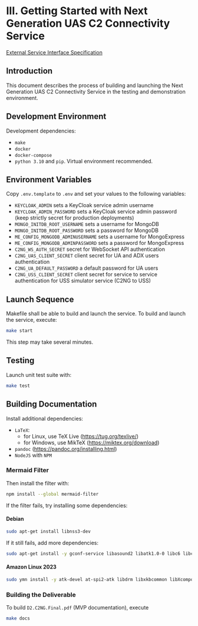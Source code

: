 # III. Getting Started with Next Generation UAS C2 Connectivity Service

[External Service Interface Specification](./c2ng.yaml)

## Introduction

This document describes the process of building and launching the Next Generation UAS C2 Connectivity Service in the testing and demonstration environment.

## Development Environment

Development dependencies:

* `make`
* `docker`
* `docker-compose`
* `python 3.10` and `pip`. Virtual environment recommended.

## Environment Variables

Copy `.env.template` to `.env` and set your values to the following variables:

* `KEYCLOAK_ADMIN` sets a KeyCloak service admin username
* `KEYCLOAK_ADMIN_PASSWORD` sets a KeyCloak service admin password (keep strictly secret for production deployments)
* `MONGO_INITDB_ROOT_USERNAME` sets a username for MongoDB
* `MONGO_INITDB_ROOT_PASSWORD` sets a password for MongoDB
* `ME_CONFIG_MONGODB_ADMINUSERNAME` sets a username for MongoExpress
* `ME_CONFIG_MONGODB_ADMINPASSWORD` sets a password for MongoExpress
* `C2NG_WS_AUTH_SECRET` secret for WebSocket API authentication
* `C2NG_UAS_CLIENT_SECRET` client secret for UA and ADX users authentication
* `C2NG_UA_DEFAULT_PASSWORD` a default password for UA users 
* `C2NG_USS_CLIENT_SECRET` client secret for service to service authentication for USS simulator service (C2NG to USS)

## Launch Sequence

Makefile shall be able to build and launch the service. To build and launch the service, execute:

```sh
make start
```

This step may take several minutes.

## Testing

Launch unit test suite with:

```sh
make test
```

## Building Documentation

Install additional dependencies:

* `LaTeX`:
  * for Linux, use TeX Live (<https://tug.org/texlive/>)
  * for Windows, use MikTeX (<https://miktex.org/download>)
* `pandoc` (<https://pandoc.org/installing.html>)
* `NodeJS` with `NPM`

### Mermaid Filter

Then install the filter with:

```sh
npm install --global mermaid-filter
```

If the filter fails, try installing some dependencies:

#### Debian

```sh
sudo apt-get install libnss3-dev
```

If it still fails, add more dependencies:

```sh
sudo apt-get install -y gconf-service libasound2 libatk1.0-0 libc6 libcairo2 libcups2 libdbus-1-3 libexpat1 libfontconfig1 libgcc1 libgconf-2-4 libgdk-pixbuf2.0-0 libglib2.0-0 libgtk-3-0 libnspr4 libpango-1.0-0 libpangocairo-1.0-0 libstdc++6 libx11-6 libx11-xcb1 libxcb1 libxcomposite1 libxcursor1 libxdamage1 libxext6 libxfixes3 libxi6 libxrandr2 libxrender1 libxss1 libxtst6 ca-certificates fonts-liberation libappindicator1 libnss3 lsb-release xdg-utils wget libgbm-dev
```

#### Amazon Linux 2023

```sh
sudo ymn install -y atk-devel at-spi2-atk libdrm libxkbcommon libXcomposite libXdamage libXrandr libgbm pango alsa-lib 
```

### Building the Deliverable

To build `D2.C2NG.Final.pdf` (MVP documentation), execute

```sh
make docs
```
